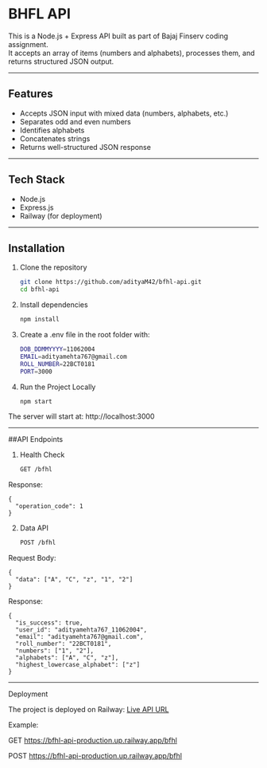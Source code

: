 # BHFL API

This is a Node.js + Express API built as part of Bajaj Finserv coding assignment.  
It accepts an array of items (numbers and alphabets), processes them, and returns structured JSON output.

---

##  Features
- Accepts JSON input with mixed data (numbers, alphabets, etc.)
- Separates odd and even numbers
- Identifies alphabets
- Concatenates strings
- Returns well-structured JSON response

---

##  Tech Stack
- Node.js
- Express.js
- Railway (for deployment)

---

##  Installation

1. Clone the repository
    ```bash
    git clone https://github.com/adityaM42/bfhl-api.git
    cd bfhl-api
2. Install dependencies
    ```bash
    npm install
3. Create a .env file in the root folder with:
    ```bash
    DOB_DDMMYYYY=11062004
    EMAIL=adityamehta767@gmail.com
    ROLL_NUMBER=22BCT0181
    PORT=3000
4. Run the Project Locally
    ```bash
    npm start
  The server will start at:
  http://localhost:3000

---

##API Endpoints
1. Health Check
    ```bash
    GET /bfhl
  Response:
    
    {
      "operation_code": 1
    }

2. Data API
    ```bash
    POST /bfhl
  Request Body:

    {
      "data": ["A", "C", "z", "1", "2"]
    }

  Response:

    {
      "is_success": true,
      "user_id": "adityamehta767_11062004",
      "email": "adityamehta767@gmail.com",
      "roll_number": "22BCT0181",
      "numbers": ["1", "2"],
      "alphabets": ["A", "C", "z"],
      "highest_lowercase_alphabet": ["z"]
    }

---

Deployment

The project is deployed on Railway:
[Live API URL](https://bhfl-api-production.up.railway.app)

Example:

GET https://bfhl-api-production.up.railway.app/bfhl

POST https://bfhl-api-production.up.railway.app/bfhl


